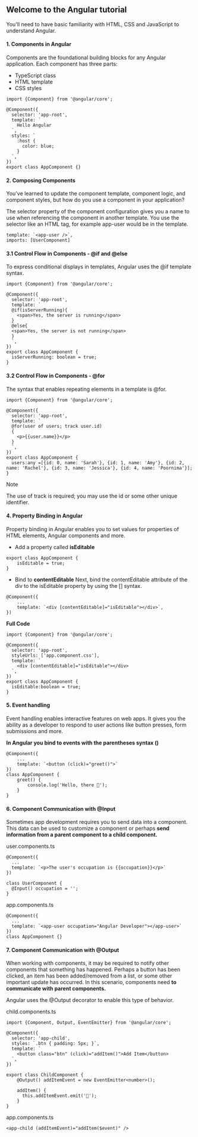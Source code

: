 ## Welcome to the Angular tutorial
You'll need to have basic familiarity with HTML, CSS and JavaScript to understand Angular.

#### 1. Components in Angular
Components are the foundational building blocks for any Angular application. Each component has three parts:

- TypeScript class
- HTML template
- CSS styles
```
import {Component} from '@angular/core';

@Component({
  selector: 'app-root',
  template: `
    Hello Angular
  `,
  styles: `
    :host {
      color: blue;
    }
  `,
})
export class AppComponent {}
```
#### 2. Composing Components
You've learned to update the component template, component logic, and component styles, but how do you use a component in your application?

The selector property of the component configuration gives you a name to use when referencing the component in another template. You use the selector like an HTML tag, for example app-user would be <app-user /> in the template.
```
template: `<app-user />`,
imports: [UserComponent]
```
#### 3.1 Control Flow in Components - @if and @else
To express conditional displays in templates, Angular uses the @if template syntax.
```
import {Component} from '@angular/core';

@Component({
  selector: 'app-root',
  template: `
  @if(isServerRunning){
    <span>Yes, the server is running</span>
  }
  @else{
  <span>Yes, the server is not running</span>
  }
  `,
})
export class AppComponent {
  isServerRunning: boolean = true;
}
```
#### 3.2 Control Flow in Components - @for
The syntax that enables repeating elements in a template is @for.
```
import {Component} from '@angular/core';

@Component({
  selector: 'app-root',
  template: `
  @for(user of users; track user.id)
  {
    <p>{{user.name}}</p>
  }
  `,
})
export class AppComponent {
  users:any =[{id: 0, name: 'Sarah'}, {id: 1, name: 'Amy'}, {id: 2, name: 'Rachel'}, {id: 3, name: 'Jessica'}, {id: 4, name: 'Poornima'}];
}
```
> [!NOTE]
> The use of track is required; you may use the id or some other unique identifier.

#### 4. Property Binding in Angular
Property binding in Angular enables you to set values for properties of HTML elements, Angular components and more.
- Add a property called **isEditable** 
```
export class AppComponent {
    isEditable = true;
}
```
- Bind to **contentEditable**
Next, bind the contentEditable attribute of the div to the isEditable property by using the [] syntax.
```
@Component({
    ...
    template: `<div [contentEditable]="isEditable"></div>`,
})
```
**Full Code**
```
import {Component} from '@angular/core';

@Component({
  selector: 'app-root',
  styleUrls: ['app.component.css'],
  template: `
    <div [contentEditable]="isEditable"></div>
  `,
})
export class AppComponent {
  isEditable:boolean = true;
}
```
#### 5. Event handling
Event handling enables interactive features on web apps. It gives you the ability as a developer to respond to user actions like button presses, form submissions and more.

**In Angular you bind to events with the parentheses syntax ()**
```
@Component({
    ...
    template: `<button (click)="greet()">`
})
class AppComponent {
    greet() {
        console.log('Hello, there 👋');
    }
}
```

#### 6. Component Communication with @Input
Sometimes app development requires you to send data into a component. This data can be used to customize a component or perhaps **send information from a parent component to a child component.**

user.components.ts
```
@Component({
  ...
  template: `<p>The user's occupation is {{occupation}}</p>`
})

class UserComponent {
  @Input() occupation = '';
}
```
app.components.ts
```
@Component({
  ...
  template: `<app-user occupation="Angular Developer"></app-user>`
})
class AppComponent {}
```
#### 7. Component Communication with @Output
When working with components, it may be required to notify other components that something has happened. Perhaps a button has been clicked, an item has been added/removed from a list, or some other important update has occurred. In this scenario, components need **to communicate with parent components.**

Angular uses the @Output decorator to enable this type of behavior.

child.components.ts
```
import {Component, Output, EventEmitter} from '@angular/core';

@Component({
  selector: 'app-child',
  styles: `.btn { padding: 5px; }`,
  template: `
    <button class="btn" (click)="addItem()">Add Item</button>
  `,
})

export class ChildComponent {
    @Output() addItemEvent = new EventEmitter<number>();

    addItem() {
      this.addItemEvent.emit('🐢');
    }
}
```
app.components.ts
```
<app-child (addItemEvent)="addItem($event)" />
```
